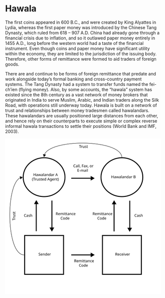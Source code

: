 # Hawala

The first coins appeared in 600 B.C., and were created by King Alyattes in Lydia, whereas the first paper money was introduced by the Chinese Tang Dynasty, which ruled from 618 – 907 A.D. China had already gone through a financial crisis due to inflation, and so it outlawed paper money entirely in 1455 A.D., long before the western world had a taste of the financial instrument. Even though coins and paper money have significant utility within the economy, they are limited to the jurisdiction of the issuing body. Therefore, other forms of remittance were formed to aid traders of foreign goods.

There are and continue to be forms of foreign remittance that predate and work alongside today’s formal banking and cross-country payment systems. The Tang Dynasty had a system to transfer funds named the fei-ch’ien \(flying money\). Also, by some accounts, the “hawala” system has existed since the 8th century as a vast network of money brokers that originated in India to serve Muslim, Arabic, and Indian traders along the Silk Road, with operations still underway today. Hawala is built on a network of trust and relationships between money tradesmen called hawalandars. These hawalandars are usually positioned large distances from each other, and hence rely on their counterparts to execute simple or complex reverse informal hawala transactions to settle their positions \(World Bank and IMF, 2003\).

![](../.gitbook/assets/hawala-transaction.svg)

